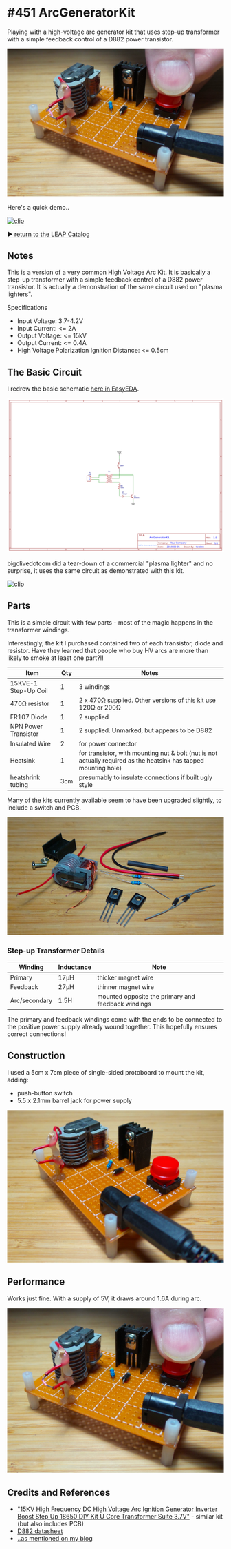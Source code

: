 # #451 ArcGeneratorKit

Playing with a high-voltage arc generator kit that uses step-up transformer with a simple feedback control of a D882 power transistor.

![Build](./assets/ArcGeneratorKit_build.jpg?raw=true)

Here's a quick demo..

[![clip](https://img.youtube.com/vi/ad8vV-S-dqo/0.jpg)](https://www.youtube.com/watch?v=ad8vV-S-dqo)

[:arrow_forward: return to the LEAP Catalog](https://leap.tardate.com)

## Notes

This is a version of a very common High Voltage Arc Kit.
It is basically a step-up transformer with a simple feedback control of a D882 power transistor.
It is actually a demonstration of the same circuit used on "plasma lighters".

Specifications

* Input Voltage: 3.7-4.2V
* Input Current: <= 2A
* Output Voltage: <= 15kV
* Output Current: <= 0.4A
* High Voltage Polarization Ignition Distance: <= 0.5cm


## The Basic Circuit

I redrew the basic schematic [here in EasyEDA](https://easyeda.com/tardate/ArcGeneratorKit).

![Schematic](./assets/ArcGeneratorKit_schematic.png?raw=true)

bigclivedotcom did a tear-down of a commercial "plasma lighter" and no surprise, it uses the same circuit as demonstrated with this kit.

[![clip](https://img.youtube.com/vi/4aK1GK1KBGc/0.jpg)](https://www.youtube.com/watch?v=4aK1GK1KBGc)


## Parts

This is a simple circuit with few parts - most of the magic happens in the transformer windings.

Interestingly, the kit I purchased contained two of each transistor, diode and resistor.
Have they learned that people who buy HV arcs are more than likely to smoke at least one part?!!

| Item                  | Qty | Notes |
|-----------------------|-----|-------|
| 15KVE-1 Step-Up Coil  | 1   | 3 windings |
| 470Ω resistor         | 1   | 2 x 470Ω supplied. Other versions of this kit use 120Ω or 200Ω |
| FR107 Diode           | 1   | 2 supplied
| NPN Power Transistor  | 1   | 2 supplied. Unmarked, but appears to be D882 |
| Insulated Wire        | 2   | for power connector |
| Heatsink              | 1   | for transistor, with mounting nut & bolt (nut is not actually required as the heatsink has tapped mounting hole) |
| heatshrink tubing     | 3cm | presumably to insulate connections if built ugly style |


Many of the kits currently available seem to have been upgraded slightly, to include a switch and PCB.

![kit_parts](./assets/kit_parts.jpg?raw=true)

### Step-up Transformer Details

| Winding       | Inductance | Note |
|---------------|------------|------|
| Primary       | 17µH       | thicker magnet wire |
| Feedback      | 27µH       | thinner magnet wire |
| Arc/secondary | 1.5H       | mounted opposite the primary and feedback windings |

The primary and feedback windings come with the ends to be connected to the positive power supply already wound together.
This hopefully ensures correct connections!

## Construction

I used a 5cm x 7cm piece of single-sided protoboard to mount the kit, adding:

* push-button switch
* 5.5 x 2.1mm barrel jack for power supply

![kit_build](./assets/kit_build.jpg?raw=true)


## Performance

Works just fine. With a supply of 5V, it draws around 1.6A during arc.

![ArcGeneratorKit_test](./assets/ArcGeneratorKit_test.jpg?raw=true)


## Credits and References
* ["15KV High Frequency DC High Voltage Arc Ignition Generator Inverter Boost Step Up 18650 DIY Kit U Core Transformer Suite 3.7V"](https://www.aliexpress.com/item/15KV-High-Frequency-DC-High-Voltage-Arc-Ignition-Generator-Inverter-Boost-Step-Up-18650-DIY-Kit/32864946448.html) - similar kit (but also includes PCB)
* [D882 datasheet](https://www.st.com/resource/en/datasheet/2sd882.pdf)
* [..as mentioned on my blog](https://blog.tardate.com/2019/02/leap451-arc-lighter.html)

